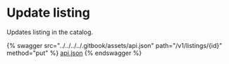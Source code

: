 # Update listing

Updates listing in the catalog.

{% swagger src="../../../../.gitbook/assets/api.json" path="/v1/listings/{id}" method="put" %}
[api.json](../../../../.gitbook/assets/api.json)
{% endswagger %}
